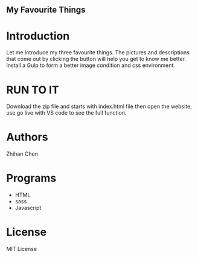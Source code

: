 ## My Favourite Things
# Introduction
Let me introduce my three favourite things. The pictures and descriptions that come out by clicking the button will help you get to know me better. Install a Gulp to form a better image condition and css environment.

# RUN TO IT

Download the zip file and starts with index.html file then open the website, use go live with VS code to see the full function.

# Authors
Zhihan Chen

# Programs
* HTML
* sass
* Javascript

# License
MIT License
